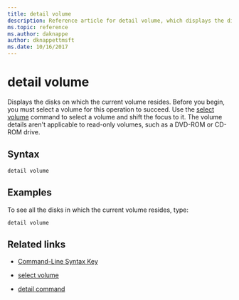 ```yaml
---
title: detail volume
description: Reference article for detail volume, which displays the disks on which the current volume resides.
ms.topic: reference
ms.author: daknappe
author: dknappettmsft
ms.date: 10/16/2017
---
```


# detail volume

Displays the disks on which the current volume resides. Before you begin, you must select a volume for this operation to succeed. Use the [select volume](select-volume.md) command to select a volume and shift the focus to it. The volume details aren't applicable to read-only volumes, such as a DVD-ROM or CD-ROM drive.

## Syntax

```
detail volume
```

## Examples

To see all the disks in which the current volume resides, type:

```
detail volume
```

## Related links

- [Command-Line Syntax Key](command-line-syntax-key.md)

- [select volume](select-volume.md)

- [detail command](detail.md)

